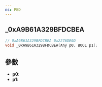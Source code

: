 ```yaml
---
ns: PED
---
```

## _0xA9B61A329BFDCBEA

```c
// 0xA9B61A329BFDCBEA 0x2276DE0D
void _0xA9B61A329BFDCBEA(Any p0, BOOL p1);
```


## 參數
* **p0**: 
* **p1**: 

